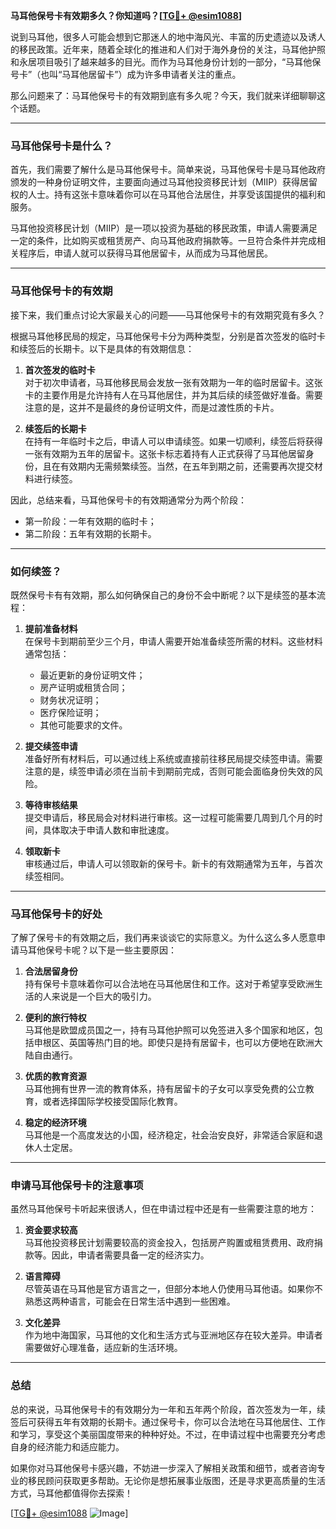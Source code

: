 **马耳他保号卡有效期多久？你知道吗？[[TG💪+ @esim1088](https://t.me/s/esim1088)]**

说到马耳他，很多人可能会想到它那迷人的地中海风光、丰富的历史遗迹以及诱人的移民政策。近年来，随着全球化的推进和人们对于海外身份的关注，马耳他护照和永居项目吸引了越来越多的目光。而作为马耳他身份计划的一部分，“马耳他保号卡”（也叫“马耳他居留卡”）成为许多申请者关注的重点。

那么问题来了：马耳他保号卡的有效期到底有多久呢？今天，我们就来详细聊聊这个话题。

---

### 马耳他保号卡是什么？

首先，我们需要了解什么是马耳他保号卡。简单来说，马耳他保号卡是马耳他政府颁发的一种身份证明文件，主要面向通过马耳他投资移民计划（MIIP）获得居留权的人士。持有这张卡意味着你可以在马耳他合法居住，并享受该国提供的福利和服务。

马耳他投资移民计划（MIIP）是一项以投资为基础的移民政策，申请人需要满足一定的条件，比如购买或租赁房产、向马耳他政府捐款等。一旦符合条件并完成相关程序后，申请人就可以获得马耳他居留卡，从而成为马耳他居民。

---

### 马耳他保号卡的有效期

接下来，我们重点讨论大家最关心的问题——马耳他保号卡的有效期究竟有多久？

根据马耳他移民局的规定，马耳他保号卡分为两种类型，分别是首次签发的临时卡和续签后的长期卡。以下是具体的有效期信息：

1. **首次签发的临时卡**  
   对于初次申请者，马耳他移民局会发放一张有效期为一年的临时居留卡。这张卡的主要作用是允许持有人在马耳他居住，并为其后续的续签做好准备。需要注意的是，这并不是最终的身份证明文件，而是过渡性质的卡片。

2. **续签后的长期卡**  
   在持有一年临时卡之后，申请人可以申请续签。如果一切顺利，续签后将获得一张有效期为五年的居留卡。这张卡标志着持有人正式获得了马耳他居留身份，且在有效期内无需频繁续签。当然，在五年到期之前，还需要再次提交材料进行续签。

因此，总结来看，马耳他保号卡的有效期通常分为两个阶段：
- 第一阶段：一年有效期的临时卡；
- 第二阶段：五年有效期的长期卡。

---

### 如何续签？

既然保号卡有有效期，那么如何确保自己的身份不会中断呢？以下是续签的基本流程：

1. **提前准备材料**  
   在保号卡到期前至少三个月，申请人需要开始准备续签所需的材料。这些材料通常包括：
   - 最近更新的身份证明文件；
   - 房产证明或租赁合同；
   - 财务状况证明；
   - 医疗保险证明；
   - 其他可能要求的文件。

2. **提交续签申请**  
   准备好所有材料后，可以通过线上系统或直接前往移民局提交续签申请。需要注意的是，续签申请必须在当前卡到期前完成，否则可能会面临身份失效的风险。

3. **等待审核结果**  
   提交申请后，移民局会对材料进行审核。这一过程可能需要几周到几个月的时间，具体取决于申请人数和审批速度。

4. **领取新卡**  
   审核通过后，申请人可以领取新的保号卡。新卡的有效期通常为五年，与首次续签相同。

---

### 马耳他保号卡的好处

了解了保号卡的有效期之后，我们再来谈谈它的实际意义。为什么这么多人愿意申请马耳他保号卡呢？以下是一些主要原因：

1. **合法居留身份**  
   持有保号卡意味着你可以合法地在马耳他居住和工作。这对于希望享受欧洲生活的人来说是一个巨大的吸引力。

2. **便利的旅行特权**  
   马耳他是欧盟成员国之一，持有马耳他护照可以免签进入多个国家和地区，包括申根区、英国等热门目的地。即使只是持有居留卡，也可以方便地在欧洲大陆自由通行。

3. **优质的教育资源**  
   马耳他拥有世界一流的教育体系，持有居留卡的子女可以享受免费的公立教育，或者选择国际学校接受国际化教育。

4. **稳定的经济环境**  
   马耳他是一个高度发达的小国，经济稳定，社会治安良好，非常适合家庭和退休人士定居。

---

### 申请马耳他保号卡的注意事项

虽然马耳他保号卡听起来很诱人，但在申请过程中还是有一些需要注意的地方：

1. **资金要求较高**  
   马耳他投资移民计划需要较高的资金投入，包括房产购置或租赁费用、政府捐款等。因此，申请者需要具备一定的经济实力。

2. **语言障碍**  
   尽管英语在马耳他是官方语言之一，但部分本地人仍使用马耳他语。如果你不熟悉这两种语言，可能会在日常生活中遇到一些困难。

3. **文化差异**  
   作为地中海国家，马耳他的文化和生活方式与亚洲地区存在较大差异。申请者需要做好心理准备，适应新的生活环境。

---

### 总结

总的来说，马耳他保号卡的有效期分为一年和五年两个阶段，首次签发为一年，续签后可获得五年有效期的长期卡。通过保号卡，你可以合法地在马耳他居住、工作和学习，享受这个美丽国度带来的种种好处。不过，在申请过程中也需要充分考虑自身的经济能力和适应能力。

如果你对马耳他保号卡感兴趣，不妨进一步深入了解相关政策和细节，或者咨询专业的移民顾问获取更多帮助。无论你是想拓展事业版图，还是寻求更高质量的生活方式，马耳他都值得你去探索！

[[TG💪+ @esim1088](https://t.me/s/esim1088) ![Image](https://i.postimg.cc/4NQfJmqS/Snipaste-2025-05-13-00-14-12.png)]